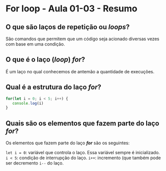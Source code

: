 # For loop - Aula 01-03 - Resumo

## O que são laços de repetição ou ***loops***?

São comandos que permitem que um código seja acionado diversas vezes com base em uma condição.

## O que é o laço (***loop***) ***for***?

É um laço no qual conhecemos de antemão a quantidade de execuções.

## Qual é a estrutura do laço ***for***?

```javascript
for(let i = 0; i < 5; i++) {
   console.log(i)
}
```

## Quais são os elementos que fazem parte do laço ***for***?

Os elementos que fazem parte do laço ***for*** são os seguintes:

`let i = 0`: variável que controla o laço. Essa variável sempre é inicializado.
`i < 5`: condição de interrupção do laço.
`i++`: incremento (que também pode ser decremento `i--` do laço.